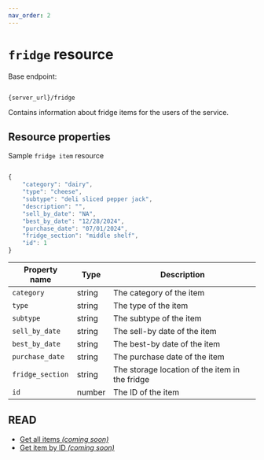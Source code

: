 ```yaml
---
nav_order: 2
---
```


# `fridge` resource

Base endpoint:

```shell

{server_url}/fridge
```

Contains information about fridge items for the users of the service.

## Resource properties

Sample `fridge item` resource

```js

{
    "category": "dairy",
    "type": "cheese",
    "subtype": "deli sliced pepper jack",
    "description": "",
    "sell_by_date": "NA",
    "best_by_date": "12/28/2024",
    "purchase_date": "07/01/2024",
    "fridge_section": "middle shelf",
    "id": 1
}
```

| Property name    | Type   | Description                                     |
| ---------------- | ------ | ----------------------------------------------- |
| `category`       | string | The category of the item                        |
| `type`           | string | The type of the item                            |
| `subtype`        | string | The subtype of the item                         |
| `sell_by_date`   | string | The sell-by date of the item                    |
| `best_by_date`   | string | The best-by date of the item                    |
| `purchase_date`  | string | The purchase date of the item                   |
| `fridge_section` | string | The storage location of the item in the fridge  |
| `id`             | number | The ID of the item                              |

## READ

* [Get all items _(coming soon)_](#resource-properties)
* [Get item by ID _(coming soon)_](#resource-properties)
